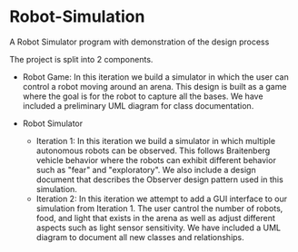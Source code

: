 # Robot-Simulation
A Robot Simulator program with demonstration of the design process

The project is split into 2 components.

- Robot Game: In this iteration we build a simulator in which the user can control a robot moving around an arena. This design is built as a game where the goal is for the robot to capture all the bases. We have included a preliminary UML diagram for class documentation.

- Robot Simulator
	- Iteration 1: In this iteration we build a simulator in which multiple autonomous robots can be observed. This follows Braitenberg vehicle behavior where the robots can exhibit different behavior such as "fear" and "exploratory". We also include a design document that describes the Observer design pattern used in this simulation.
	- Iteration 2: In this iteration we attempt to add a GUI interface to our simulation from Iteration 1. The user cantrol the number of robots, food, and light that exists in the arena as well as adjust different aspects such as light sensor sensitivity. We have included a UML diagram to document all new classes and relationships. 

